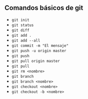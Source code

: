 ## Comandos básicos de git

* `git init`
* `git status`
* `git diff`
* `git add .`
* `git add --all`
* `git commit -m "El mensaje"`
* `git push -u origin master`
* `git push`
* `git pull origin master`
* `git pull`
* `git rm <nombre>`
* `git branch`
* `git branch <nombre>`
* `git checkout <nombre>`
* `git checkout -b <nombre>`
